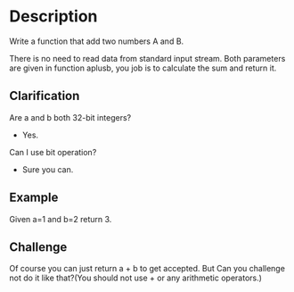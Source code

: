 # Description

Write a function that add two numbers A and B.

There is no need to read data from standard input stream. Both parameters are given in function aplusb, you job is to calculate the sum and return it.

## Clarification

Are a and b both 32-bit integers?
* Yes.

Can I use bit operation?
* Sure you can.

## Example

Given a=1 and b=2 return 3.

## Challenge

Of course you can just return a + b to get accepted. But Can you challenge not do it like that?(You should not use + or any arithmetic operators.)

